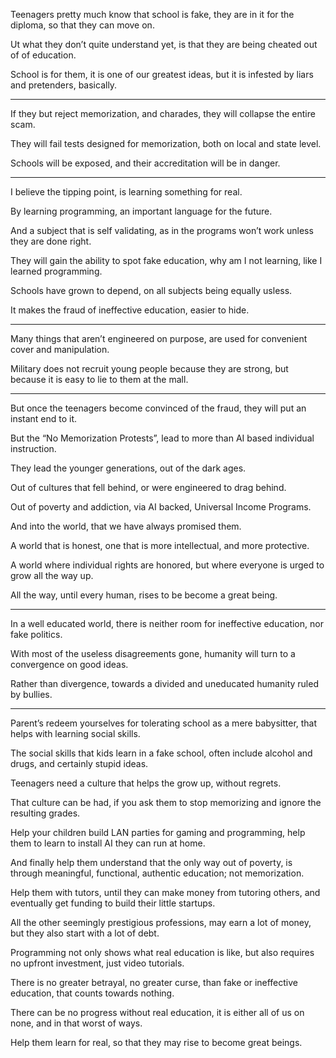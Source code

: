 Teenagers pretty much know that school is fake,
they are in it for the diploma, so that they can move on.

Ut what they don’t quite understand yet,
is that they are being cheated out of of education.

School is for them, it is one of our greatest ideas,
but it is infested by liars and pretenders, basically.

---

If they but reject memorization, and charades,
they will collapse the entire scam.

They will fail tests designed for memorization,
both on local and state level.

Schools will be exposed,
and their accreditation will be in danger.

---

I believe the tipping point,
is learning something for real.

By learning programming,
an important language for the future.

And a subject that is self validating,
as in the programs won’t work unless they are done right.

They will gain the ability to spot fake education,
why am I not learning, like I learned programming.

Schools have grown to depend,
on all subjects being equally usless.

It makes the fraud of ineffective education,
easier to hide.

---

Many things that aren’t engineered on purpose,
are used for convenient cover and manipulation.

Military does not recruit young people because they are strong,
but because it is easy to lie to them at the mall.

---

But once the teenagers become convinced of the fraud,
they will put an instant end to it.

But the “No Memorization Protests”,
lead to more than AI based individual instruction.

They lead the younger generations,
out of the dark ages.

Out of cultures that fell behind,
or were engineered to drag behind.

Out of poverty and addiction, via AI backed,
Universal Income Programs.

And into the world,
that we have always promised them.

A world that is honest,
one that is more intellectual, and more protective.

A world where individual rights are honored,
but where everyone is urged to grow all the way up.

All the way, until every human,
rises to be become a great being.

---

In a well educated world,
there is neither room for ineffective education, nor fake politics.

With most of the useless disagreements gone,
humanity will turn to a convergence on good ideas.

Rather than divergence,
towards a divided and uneducated humanity ruled by bullies.

---

Parent’s redeem yourselves for tolerating school as a mere babysitter,
that helps with learning social skills.

The social skills that kids learn in a fake school,
often include alcohol and drugs, and certainly stupid ideas.

Teenagers need a culture that helps the grow up,
without regrets.

That culture can be had,
if you ask them to stop memorizing and ignore the resulting grades.

Help your children build LAN parties for gaming and programming,
help them to learn to install AI they can run at home.

And finally help them understand that the only way out of poverty,
is through meaningful, functional, authentic education; not memorization.

Help them with tutors, until they can make money from tutoring others,
and eventually get funding to build their little startups.

All the other seemingly prestigious professions,
may earn a lot of money, but they also start with a lot of debt.

Programming not only shows what real education is like,
but also requires no upfront investment, just video tutorials.

There is no greater betrayal, no greater curse,
than fake or ineffective education, that counts towards nothing.

There can be no progress without real education,
it is either all of us on none, and in that worst of ways.

Help them learn for real,
so that they may rise to become great beings.
